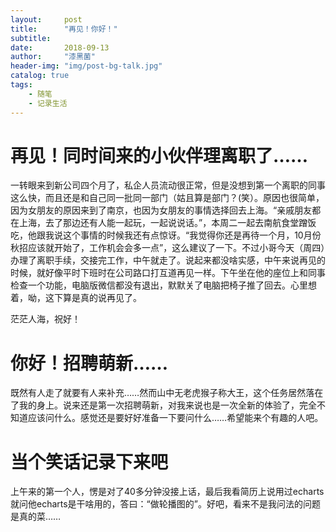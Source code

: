 ```yaml
---
layout:     post
title:      "再见！你好！"
subtitle:   
date:       2018-09-13
author:     "漆黑菌"
header-img: "img/post-bg-talk.jpg"
catalog: true
tags:
    - 随笔
    - 记录生活
---
```


# 再见！同时间来的小伙伴理离职了……
一转眼来到新公司四个月了，私企人员流动很正常，但是没想到第一个离职的同事这么快，而且还是和自己同一批同一部门（姑且算是部门？(笑）。原因也很简单，因为女朋友的原因来到了南京，也因为女朋友的事情选择回去上海。“亲戚朋友都在上海，去了那边还有人能一起玩，一起说说话。”，本周二一起去南航食堂蹭饭吃，他跟我说这个事情的时候我还有点惊讶。“我觉得你还是再待一个月，10月份秋招应该就开始了，工作机会会多一点”，这么建议了一下。不过小哥今天（周四）办理了离职手续，交接完工作，中午就走了。说起来都没啥实感，中午来说再见的时候，就好像平时下班时在公司路口打互道再见一样。下午坐在他的座位上和同事检查一个功能，电脑版微信都没有退出，默默关了电脑把椅子推了回去。心里想着，呦，这下算是真的说再见了。

茫茫人海，祝好！

# 你好！招聘萌新……
既然有人走了就要有人来补充……然而山中无老虎猴子称大王，这个任务居然落在了我的身上。说来还是第一次招聘萌新，对我来说也是一次全新的体验了，完全不知道应该问什么。感觉还是要好好准备一下要问什么……希望能来个有趣的人吧。

# 当个笑话记录下来吧
上午来的第一个人，愣是对了40多分钟没接上话，最后我看简历上说用过echarts就问他echarts是干啥用的，答曰：“做轮播图的”。好吧，看来不是我问法的问题是真的菜……